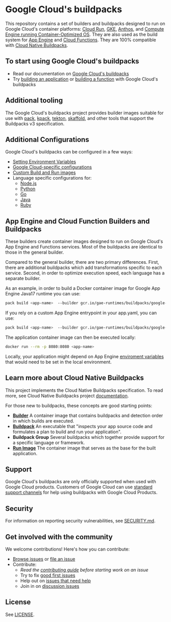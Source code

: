 # Google Cloud's buildpacks

This repository contains a set of builders and buildpacks designed to run on
Google Cloud's container platforms:
 [Cloud Run](https://cloud.google.com/run),
 [GKE](https://cloud.google.com/kubernetes-engine),
 [Anthos](https://cloud.google.com/anthos),
 and [Compute Engine running Container-Optimized OS](https://cloud.google.com/container-optimized-os/docs).
 They are also used as the build system for [App Engine](https://cloud.google.com/appengine) and [Cloud Functions](https://cloud.google.com/functions).
 They are 100% compatible with [Cloud Native Buildpacks](https://buildpacks.io/).

## To start using Google Cloud's buildpacks

* Read our documentation on [Google Cloud's buildpacks](https://cloud.google.com/docs/buildpacks/overview)
* Try [building an application](https://cloud.google.com/docs/buildpacks/build-application) or [building a function](https://cloud.google.com/docs/buildpacks/build-function) with Google Cloud's buildpacks

## Additional tooling

The Google Cloud's buildpacks project provides builder images suitable for use
with
[pack](https://github.com/buildpacks/pack),
[kpack](https://github.com/pivotal/kpack),
[tekton](https://github.com/tektoncd/catalog/tree/HEAD/task/buildpacks/0.1),
[skaffold](https://github.com/GoogleContainerTools/skaffold/tree/HEAD/examples/buildpacks),
and other tools that support the Buildpacks v3 specification.

## Additional Configurations
Google Cloud's buildpacks can be configured in a few ways:

* [Setting Environment Variables](https://cloud.google.com/docs/buildpacks/set-environment-variables)
* [Google Cloud-specific configurations](https://cloud.google.com/docs/buildpacks/service-specific-configs)
* [Custom Build and Run images](https://cloud.google.com/docs/buildpacks/build-run-image)
* Language specific configurations for:
    * [Node.js](https://cloud.google.com/docs/buildpacks/nodejs)
    * [Python](https://cloud.google.com/docs/buildpacks/python)
    * [Go](https://cloud.google.com/docs/buildpacks/go)
    * [Java](https://cloud.google.com/docs/buildpacks/java)
    * [Ruby](https://cloud.google.com/docs/buildpacks/ruby)

## App Engine and Cloud Function Builders and Buildpacks

These builders create container images designed to run on Google Cloud's App
Engine and Functions services. Most of the buildpacks are
identical to those in the general builder.

Compared to the general builder, there are two primary differences. First,
there are additional buildpacks which add transformations specific to each
service. Second, in order to optimize execution speed, each
language has a separate builder.

As an example, in order to build a Docker container image  for Google App Engine
Java17 runtime you can use:

```bash
pack build <app-name>  --builder gcr.io/gae-runtimes/buildpacks/google-gae-22/java/builder
```

If you rely on a custom App Engine entrypoint in your app.yaml, you can use:

```bash
pack build <app-name>  --builder gcr.io/gae-runtimes/buildpacks/google-gae-22/java/builder  --env GOOGLE_ENTRYPOINT="your entry point command"
```

The application container image can then be executed locally:

```bash
docker run --rm -p 8080:8080 <app-name>
```
Locally, your application might depend on App Engine [enviroment variables](https://cloud.google.com/appengine/docs/standard/java-gen2/runtime#environment_variables) that would need to be set in the local environment.

## Learn more about Cloud Native Buildpacks

This project implements the Cloud Native Buildpacks specification. 
To read more, see Cloud Native Buildpacks project
[documentation](https://buildpacks.io/docs/concepts/).

For those new to buildpacks, these concepts are good starting points:

* **[Builder](https://buildpacks.io/docs/concepts/components/builder/)** A container image that contains buildpacks and detection order in which builds are executed.
* **[Buildpack](https://buildpacks.io/docs/concepts/components/buildpack/)** An executable that "inspects your app source code and formulates a plan to build and run your application".
* **Buildpack Group** Several buildpacks which together provide support for a
specific language or framework.
* **[Run Image](https://buildpacks.io/docs/concepts/components/stack/)** The container image that serves as the base for the built application.

## Support

Google Cloud's buildpacks are only officially supported when used with Google Cloud products.
Customers of Google Cloud can use [standard support channels](https://cloud.google.com/support-hub)
for help using buildpacks with Google Cloud Products.

## Security

For information on reporting security vulnerabilities, see [SECURITY.md](./SECURITY.md).

## Get involved with the community

We welcome contributions! Here's how you can contribute:

* [Browse issues](https://github.com/GoogleCloudPlatform/buildpacks/issues) or [file an issue](https://github.com/GoogleCloudPlatform/buildpacks/issues/new)
* Contribute:
  * *Read the [contributing guide](https://github.com/GoogleCloudPlatform/buildpacks/blob/main/CONTRIBUTING.md) before starting work on an issue*
  * Try to fix [good first issues](https://github.com/GoogleCloudPlatform/buildpacks/labels/good%20first%20issue)
  * Help out on [issues that need help](https://github.com/GoogleCloudPlatform/buildpacks/labels/help%20wanted)
  * Join in on [discussion issues](https://github.com/GoogleCloudPlatform/buildpacks/labels/discuss)
<!--  * Read the [style guide]  -->

## License

See [LICENSE](LICENSE).


